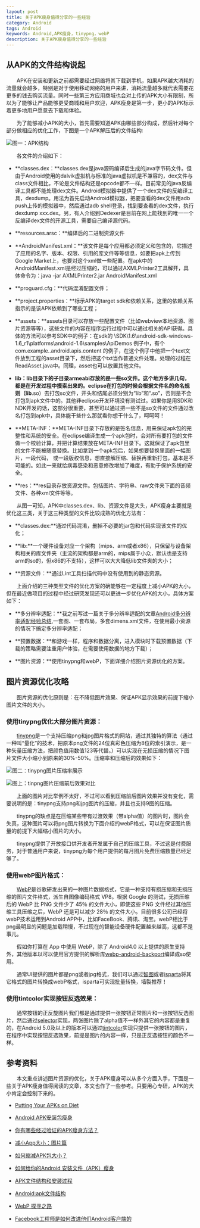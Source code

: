 ```yaml
---
layout: post
title: 关于APK瘦身值得分享的一些经验
category: Android
tags: Android
keywords: Android,APK瘦身，tinypng，webP
description: 关于APK瘦身值得分享的一些经验
---
```


## 从APK的文件结构说起

&emsp;&emsp;APK在安装和更新之前都需要经过网络将其下载到手机，如果APK越大消耗的流量就会越多，特别是对于使用移动网络的用户来讲，消耗流量越多就代表需要花更多的钱去购买流量。同时一些第三方应用商城也会对上传的APK大小有限制，所以为了能够让产品能够更受商城和用户欢迎，APK瘦身是第一步，更小的APK标示着更多地用户愿意去下载和体验。

&emsp;&emsp;为了能够减小APK的大小，首先需要知道APK由哪些部分构成，然后针对每个部分做相应的优化工作，下图是一个APK解压后的文件结构:

![图一：APK结构](http://ww4.sinaimg.cn/large/6d17e381gw1eqvmdlfzdoj20s206y76z.jpg)

&emsp;&emsp;各文件的介绍如下：

- **classes.dex：**classes.dex是java源码编译后生成的java字节码文件。但由于Android使用的dalvik虚拟机与标准的java虚拟机是不兼容的，dex文件与class文件相比，不论是文件结构还是opcode都不一样。目前常见的java反编译工具都不能处理dex文件。Android模拟器中提供了一个dex文件的反编译工具，dexdump。用法为首先启动Android模拟器，把要查看的dex文件用adb push上传的模拟器中，然后通过adb shell登录，找到要查看的dex文件，执行dexdump xxx.dex。另，有人介绍到Dedexer是目前在网上能找到的唯一一个反编译dex文件的开源工具，需要自己编译源代码。

- **resources.arsc：**编译后的二进制资源文件

- **AndroidManifest.xml：**该文件是每个应用都必须定义和包含的，它描述了应用的名字、版本、权限、引用的库文件等等信息，如要把apk上传到Google Market上，也要对这个xml做一些配置。在apk中的AndroidManifest.xml是经过压缩的，可以通过AXMLPrinter2工具解开，具体命令为：java -jar AXMLPrinter2.jar AndroidManifest.xml

- **proguard.cfg：**代码混淆配置文件；

- **project.properties：**标示APK的target sdk和依赖关系，这里的依赖关系指示的是该APK依赖到了哪些工程；

- **assets：**assets目录可以存放一些配置文件（比如webview本地资源、图片资源等等），这些文件的内容在程序运行过程中可以通过相关的API获得。具体的方法可以参考SDK中的例子：在sdk的 \SDK\1.6\android-sdk-windows-1.6_r1\platforms\android-1.6\samples\ApiDemos 例子中，有个com.example..android.apis.content 的例子，在这个例子中他把一个text文件放到工程的asset目录下，然后把这个txt当作普通文件处理。处理的过程在ReadAsset.java中。同理，asset也可以放置其他文件。

- **lib：**lib目录下的子目录armeabi存放的是一些so文件。这个地方多讲几句，都是在开发过程中摸索出来的。eclipse在打包的时候会根据文件名的命名规则（lib****.so）去打包so文件，开头和结尾必须分别为“lib”和“.so”，否则是不会打包到apk文件中的。其他非eclipse开发环境没有测试过。如果你是用SDK和NDK开发的话，这部分很重要，甚至可以通过把一些不是so文件的文件通过改名打包到apk中，具体能干些什么那就看你想干什么了，呵呵呵！

- **META-INF：**META-INF目录下存放的是签名信息，用来保证apk包的完整性和系统的安全。在eclipse编译生成一个apk包时，会对所有要打包的文件做一个校验计算，并把计算结果放在META-INF目录下。这就保证了apk包里的文件不能被随意替换。比如拿到一个apk包后，如果想要替换里面的一幅图片，一段代码， 或一段版权信息，想直接解压缩、替换再重新打包，基本是不可能的。如此一来就给病毒感染和恶意修改增加了难度，有助于保护系统的安全。

- **res：**res目录存放资源文件。包括图片、字符串、raw文件夹下面的音频文件、各种xml文件等等。

&emsp;&emsp;从图一可知，APK中classes.dex、lib、资源文件是大头，APK瘦身主要就是优化这三类，关于这三种类型的文件比较成熟的优化方法有：

- **classes.dex:**通过代码混淆，删掉不必要的jar包和代码实现该文件的优化；

- **lib:**一个硬件设备对应一个架构（mips、arm或者x86），只保留与设备架构相关的库文件夹（主流的架构都是arm的，mips属于小众，默认也是支持arm的so的，但x86的不支持），这样可以大大降低lib文件夹的大小；

- **资源文件：**通过Lint工具扫描代码中没有使用到的静态资源。

&emsp;&emsp;上面介绍的三种类型文件的优化方案的确能够在一定程度上减小APK的大小，但在最近做项目的过程中经过研究发现还可以更进一步优化APK的大小，具体方案如下：

- **多分辨率适配：**我之前写过一篇关于多分辨率适配的文章[Android多分辨率适配经验总结](http://zmywly8866.github.io/2015/03/04/android-multi-resolution-adaptation.html),一套图、一套布局，多套dimens.xml文件，在使用最小资源的情况下搞定多分辨率适配；

- **预置数据：**和游戏一样，程序和数据分离，进入模块时下载预置数据（下载的策略需要注重用户体验，在需要使用数据的地方下载）；

- **图片资源：**使用tinypng和webP，下面详细介绍图片资源优化的方案。

## 图片资源优化攻略

&emsp;&emsp;图片资源的优化原则是：在不降低图片效果、保证APK显示效果的前提下缩小图片文件的大小。

### 使用tinypng优化大部分图片资源：

&emsp;&emsp;[tinypng](https://tinypng.com/)是一个支持压缩png和jpg图片格式的网站，通过其独特的算法（通过一种叫“量化”的技术，把原本png文件的24位真彩色压缩为8位的索引演示，是一种矢量压缩方法，把颜色值用数值123等代替。）可以实现在无损压缩的情况下图片文件大小缩小到原来的30%-50%。压缩率和压缩后的效果如下：

![图二：tinypng图片压缩率展示](http://ww3.sinaimg.cn/large/6d17e381gw1eqvon5eozaj20qg0iqag0.jpg)

![图上：tinpng图片压缩前后效果对比](http://ww4.sinaimg.cn/large/6d17e381gw1eqvotohjgaj20pk0inq49.jpg)

&emsp;&emsp;上面的图片对比举例不太好，不过可以看到压缩前后图片效果并没有变化，需要说明的是：tinypng支持png和jpg图片的压缩，并且也支持9图的压缩。

&emsp;&emsp;tinypng的缺点是在压缩某些带有过渡效果（带alpha值）的图片时，图片会失真，这种图片可以将png图片转换为下面介绍的webP格式，可以在保证图片质量的前提下大幅缩小图片的大小。

&emsp;&emsp;tinypng提供了开放接口供开发者开发属于自己的压缩工具，不过这是付费服务，对于普通用户来说，tinypng为每个用户提供的每月图片免费压缩数量已经足够了。

### 使用webP图片格式：

&emsp;&emsp;[WebP](https://developers.google.com/speed/webp/)是谷歌研发出来的一种图片数据格式，它是一种支持有损压缩和无损压缩的图片文件格式，派生自图像编码格式 VP8。根据 Google 的测试，无损压缩后的 WebP 比 PNG 文件少了 45％ 的文件大小，即使这些 PNG 文件经过其他压缩工具压缩之后，WebP 还是可以减少 28％ 的文件大小。目前很多公司已经将webP技术运用到Android APP中，比如FaceBook、腾讯、淘宝。webP相比于png最明显的问题是加载稍慢，不过现在的智能设备硬件配置越来越高，这都不是事儿。

&emsp;&emsp;假如你打算在 App 中使用 WebP，除了 Android4.0 以上提供的原生支持外，其他版本以可以使用官方提供的解析库[webp-android-backport](https://github.com/alexey-pelykh/webp-android-backport)编译成so使用。

&emsp;&emsp;通常UI提供的图片都是png或者jpg格式，我们可以通过[智图](http://zhitu.tencent.com/)或者[isparta](http://isparta.github.io/)将其它格式的图片转换成webP格式，isparta可实现批量转换，墙裂推荐！

### 使用tintcolor实现按钮反选效果：

&emsp;&emsp;通常按钮的正反旋图片我们都是通过提供一张按钮正常图片和一张按钮反选图片，然后通过[selector](http://developer.android.com/guide/topics/resources/drawable-resource.html#StateList)实现，两张图片除了alpha值不一样外其它的内容都是重复的，在Android 5.0及以上的版本可以通过[tintcolor](http://stackoverflow.com/questions/11376516/change-drawable-color-programmatically)实现只提供一张按钮的图片，在程序中实现按钮反选效果，前提是图片的内容一样，只是正反选按钮的颜色不一样。

## 参考资料

&emsp;&emsp;本文重点讲述图片资源的优化，关于APK瘦身可以从多个方面入手，下面是一些关于APK瘦身值得阅读的文章，本文也作了一些参考。只要用心专研，APK的大小肯定会控制下来的。

- [Putting Your APKs on Diet](http://cyrilmottier.com/2014/08/26/putting-your-apks-on-diet/)

- [Android APK安装包瘦身](http://hukai.me/android-tips-for-reduce-apk-size/)

- [你有哪些经过验证的APK瘦身方法？](https://github.com/android-cn/android-discuss/issues/119)

- [减小App大小：图片篇](http://blog.csdn.net/scai_suryani/article/details/44040917)

- [如何缩减APK包大小？](https://github.com/android-cn/android-discuss/issues/51)

- [如何给你的Android 安装文件（APK）瘦身](http://getpocket.com/a/read/766907121)

- [APK文件结构和安装过程](http://blog.csdn.net/bupt073114/article/details/42298337)

- [Android:apk文件结构](http://www.cnblogs.com/ITlearning/p/3143498.html)

- [WebP 探寻之路](http://isux.tencent.com/introduction-of-webp.html)

- [Facebook工程师是如何改进他们Android客户端的](http://greenrobot.me/devnews/facebook-engineer-improve-android-app/)

	